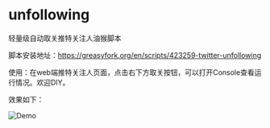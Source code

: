 # unfollowing

轻量级自动取关推特关注人油猴脚本

脚本安装地址：https://greasyfork.org/en/scripts/423259-twitter-unfollowing

使用：在web端推特关注人页面，点击右下方取关按钮，可以打开Console查看运行情况。欢迎DIY。

效果如下：

![Demo](https://github.com/sedgwickz/unfollowing/blob/main/demo.gif)
